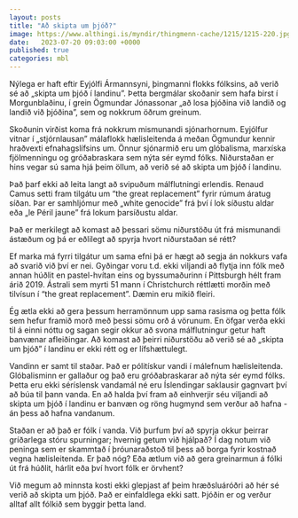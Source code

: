 ```yaml
---
layout: posts
title: "Að skipta um þjóð?"
image: https://www.althingi.is/myndir/thingmenn-cache/1215/1215-220.jpg
date:   2023-07-20 09:03:00 +0000
published: true
categories: mbl
---
```

Nýlega er haft eftir Eyjólfi Ármannsyni, þingmanni flokks fólksins, að verið sé að „skipta um þjóð í landinu”. Þetta bergmálar skoðanir sem hafa birst í Morgunblaðinu, í grein Ögmundar Jónassonar „að losa þjóðina við landið og landið við þjóðina”, sem og nokkrum öðrum greinum.

Skoðunin virðist koma frá nokkrum mismunandi sjónarhornum. Eyjólfur vitnar í „stjórnlausan” málaflokk hælisleitenda á meðan Ögmundur kennir hraðvexti efnahagslífsins um. Önnur sjónarmið eru um glóbalisma, marxíska fjölmenningu og gróðabraskara sem nýta sér eymd fólks. Niðurstaðan er hins vegar sú sama hjá þeim öllum, að verið sé að skipta um þjóð í landinu.

Það þarf ekki að leita langt að svipuðum málflutningi erlendis. Renaud Camus setti fram tilgátu um “the great replacement” fyrir rúmum áratug síðan. Þar er samhljómur með „white genocide” frá því í lok síðustu aldar eða „le Péril jaune” frá lokum þarsíðustu aldar. 

Það er merkilegt að komast að þessari sömu niðurstöðu út frá mismunandi ástæðum og þá er eðlilegt að spyrja hvort niðurstaðan sé rétt?

Ef marka má fyrri tilgátur um sama efni þá er hægt að segja án nokkurs vafa að svarið við því er nei. Gyðingar voru t.d. ekki viljandi að flytja inn fólk með annan húðlit en pastel-hvítan eins og byssumaðurinn í Pittsburgh hélt fram árið 2019. Ástrali sem myrti 51 mann í Christchurch réttlætti morðin með tilvísun í “the great replacement”. Dæmin eru mikið fleiri.

Ég ætla ekki að gera þessum herramönnum upp sama rasisma og þetta fólk sem hefur framið morð með þessi sömu orð á vörunum. En öfgar verða ekki til á einni nóttu og sagan segir okkur að svona málflutningur getur haft banvænar afleiðingar. Að komast að þeirri niðurstöðu að verið sé að „skipta um þjóð” í landinu er ekki rétt og er lífshættulegt. 

Vandinn er samt til staðar. Það er pólitískur vandi í málefnum hælisleitenda. Glóbalisminn er gallaður og það eru gróðabraskarar að nýta sér eymd fólks. Þetta eru ekki séríslensk vandamál né eru Íslendingar saklausir gagnvart því að búa til þann vanda. En að halda því fram að einhverjir séu viljandi að skipta um þjóð í landinu er banvæn og röng hugmynd sem verður að hafna - án þess að hafna vandanum. 

Staðan er að það er fólk í vanda. Við þurfum því að spyrja okkur þeirrar gríðarlega stóru spurningar; hvernig getum við hjálpað? Í dag notum við peninga sem er skammtað í þróunaraðstoð til þess að borga fyrir kostnað vegna hælisleitenda. Er það nóg? Eða ætlum við að gera greinarmun á fólki út frá húðlit, hárlit eða því hvort fólk er örvhent? 

Við megum að minnsta kosti ekki glepjast af þeim hræðsluáróðri að hér sé verið að skipta um þjóð. Það er einfaldlega ekki satt. Þjóðin er og verður alltaf allt fólkið sem byggir þetta land.
